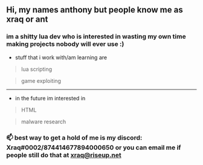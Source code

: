 ## Hi, my names anthony but people know me as xraq or ant
### im a shitty lua dev who is interested in wasting my own time making projects nobody will ever use :)

* stuff that i work with/am learning are
> lua scripting

> game exploiting
-------------------------------------------------------------------
- in the future im interested in
 > HTML
 
 > malware research
 

### 📫 best way to get a hold of me is my discord: Xraq#0002/874414677894000650 or you can email me if people still do that at xraq@riseup.net


